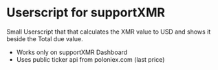 # Userscript for supportXMR

Small Userscript that that calculates the XMR value to USD and shows it beside the Total due value.

- Works only on supportXMR Dashboard
- Uses public ticker api from poloniex.com (last price)

